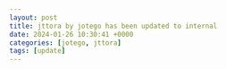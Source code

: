 ```yaml
---
layout: post
title: jttora by jotego has been updated to internal
date: 2024-01-26 10:30:41 +0000
categories: [jotego, jttora]
tags: [update]
---
```


